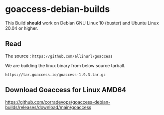 # goaccess-debian-builds

This Build **should** work on Debian GNU Linux 10 (buster) and Ubuntu Linux 20.04 or higher.

## Read

The source : `https://github.com/allinurl/goaccess`

We are building the linux binary from below source tarball.

```text
https://tar.goaccess.io/goaccess-1.9.3.tar.gz
```

## Download Goaccess for Linux AMD64

https://github.com/corradevops/goaccess-debian-builds/releases/download/main/goaccess
